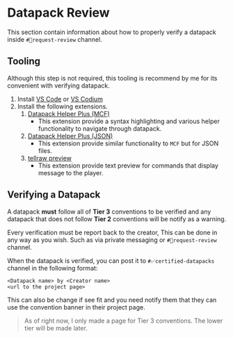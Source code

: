 # Datapack Review

This section contain information about how to properly verify a datapack inside `#📍request-review` channel.

## Tooling

Although this step is not required, this tooling is recommend by me for its convenient with verifying datapack.

1. Install [VS Code](https://code.visualstudio.com/) or [VS Codium](https://vscodium.com/)
2. Install the following extensions.
	1. [Datapack Helper Plus (MCF)](https://marketplace.visualstudio.com/items?itemName=SPGoding.datapack-language-server)
		- This extension provide a syntax highlighting and various helper functionality to navigate through datapack.
	2. [Datapack Helper Plus (JSON)](https://marketplace.visualstudio.com/items?itemName=SPGoding.datapack-json)
		- This extension provide similar functionality to `MCF` but for JSON files.
	3. [tellraw preview](https://marketplace.visualstudio.com/items?itemName=actuallyboomber.tellraw-preview)
		- This extension provide text preview for commands that display message to the player.

## Verifying a Datapack

A datapack **must** follow all of **Tier 3** conventions to be verified and any datapack that does not follow **Tier 2** conventions will be notify as a warning.

Every verification must be report back to the creator, This can be done in any way as you wish. Such as via private messaging or `#📍request-review` channel.

When the datapack is verified, you can post it to `#✅certified-datapacks` channel in the following format:
```
<Datapack name> by <Creator name>
<url to the project page>
```
This can also be change if see fit and you need notify them that they can use the convention banner in their project page.

> As of right now, I only made a page for Tier 3 conventions. The lower tier will be made later.
